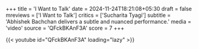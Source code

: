 +++
title = 'I Want to Talk'
date = 2024-11-24T18:21:08+05:30
draft = false
mreviews = ['I Want to Talk']
critics = ['Sucharita Tyagi']
subtitle = 'Abhishek Bachchan delivers a subtle and nuanced performance.'
media = 'video'
source = 'QFckBKAnF3A'
score = 7
+++

{{< youtube id="QFckBKAnF3A" loading="lazy" >}}
